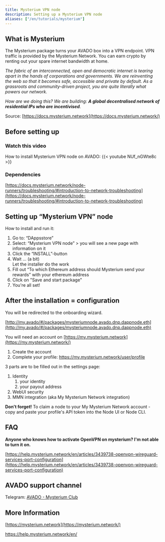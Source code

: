 ```yaml
---
title: Mysterium VPN node
description: Setting up a Mysterium VPN node
aliases: ["/en/tutorials/mysterium"]
---
```


## What is Mysterium

The Mysterium package turns your AVADO box into a VPN endpoint. VPN traffic is provided by the Mysterium Network. You can earn crypto by renting out your spare internet bandwidth at home.

_The fabric of an interconnected, open and democratic internet is tearing apart in the hands of corporations and governments. We are reinventing the web so that it becomes safe, accessible and private by default. As a grassroots and community-driven project, you are quite literally what powers our network._

_How are we doing this? We are building: **A global decentralised network of residential IPs who are incentivised**._

Source: [https://docs.mysterium.network](https://docs.mysterium.network/)

## Before setting up 

### Watch this video 

How to install Mysterium VPN node on AVADO: {{< youtube NUf_nGWte8c >}}

### Dependencies

[https://docs.mysterium.network/node-runners/troubleshooting/#introduction-to-network-troubleshooting](https://docs.mysterium.network/node-runners/troubleshooting/#introduction-to-network-troubleshooting)

Setting up “Mysterium VPN” node
-------------------------------

How to install and run it:

1.  Go to: “DAppsstore”
2.  Select: “Mysterium VPN node” > you will see a new page with information on it
3.  Click the “INSTALL”-button
4.  Wait … (a bit)  
    Let the installer do the work
5.  Fill out “To which Ethereum address should Mysterium send your rewards” with your ethereum address
6.  Click on "Save and start package"
7.  You're all set!

After the installation = configuration
--------------------------------------

You will be redirected to the onboarding wizard. 

[http://my.avado/#/packages/mysteriumnode.avado.dnp.dappnode.eth](http://my.avado/#/packages/mysteriumnode.avado.dnp.dappnode.eth)

You will need an account on [https://my.mysterium.network](https://my.mysterium.network/)

1.  Create the account
2.  Complete your profile: https://my.mysterium.network/user/profile

3 parts are to be filled out in the settings page:

1.  Identity
    1.  your identity
    2.  your payout address
2.  WebUI security
3.  MMN integration (aka My Mysterium Network integration)

**Don't forget!** To claim a node to your My Mysterium Network account - copy and paste your profile's API token into the Node UI or Node CLI.

FAQ
---

**Anyone who knows how to activate OpenVPN on mysterium? I'm not able to turn it on.**

[https://help.mysterium.network/en/articles/3439738-openvpn-wireguard-services-port-configuration](https://help.mysterium.network/en/articles/3439738-openvpn-wireguard-services-port-configuration)

AVADO support channel
---------------------

Telegram: [AVADO - Mysterium Club](https://t.me/joinchat/UHAxqdyTZJFOiYym) 

More Information
----------------

[https://mysterium.network](https://mysterium.network/)

https://help.mysterium.network/en/